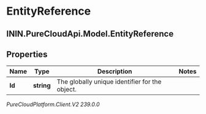 # EntityReference

## ININ.PureCloudApi.Model.EntityReference

## Properties

|Name | Type | Description | Notes|
|------------ | ------------- | ------------- | -------------|
| **Id** | **string** | The globally unique identifier for the object. | |



_PureCloudPlatform.Client.V2 239.0.0_

